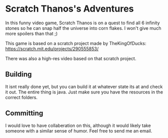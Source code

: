 # Scratch Thanos's Adventures
In this funny video game, Scratch Thanos is on a quest to find all 6 infinity stones so he can snap half the universe into corn flakes. I won't give much more spoilers than that ;)

This game is based on a scratch project made by TheKingOfDucks: https://scratch.mit.edu/projects/290555853/

There was also a high-res video based on that scratch project.

## Building
It isnt really done yet, but you can build it at whatever state its at and check it out.
The entire thing is java. Just make sure you have the resources in the correct folders.

## Committing
I would love to have collaberation on this, although it would likely take someone with a similar sense of humor. Feel free to send me an email.
